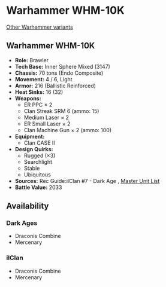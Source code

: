 # Warhammer WHM-10K 

[Other Warhammer variants](../warhammer.md) 

## Warhammer WHM-10K 

- **Role:** Brawler 
- **Tech Base:** Inner Sphere Mixed (3147) 
- **Chassis:** 70 tons (Endo Composite) 
- **Movement:** 4 / 6, Light 
- **Armor:** 216 (Ballistic Reinforced) 
- **Heat Sinks:** 16 (32) 
- **Weapons:** 
  - ER PPC × 2 
  - Clan Streak SRM 6 (ammo: 15) 
  - Medium Laser × 2 
  - ER Small Laser × 2 
  - Clan Machine Gun × 2 (ammo: 100) 
- **Equipment:** 
  - Clan CASE II 
- **Design Quirks:** 
  - Rugged (×3) 
  - Searchlight 
  - Stable 
  - Ubiquitous 
- **Sources:** Rec Guide:ilClan #7 - Dark Age , [Master Unit List](http://masterunitlist.info/Unit/Details/7564) 
- **Battle Value:** 2033 

## Availability 

### Dark Ages 

- Draconis Combine 
- Mercenary 

### ilClan 

- Draconis Combine 
- Mercenary 

